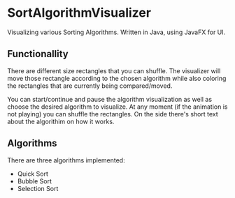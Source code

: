# SortAlgorithmVisualizer
Visualizing various Sorting Algorithms. Written in Java, using JavaFX for UI.

## Functionallity
There are different size rectangles that you can shuffle. The visualizer will move those rectangle according to the chosen algorithm while also coloring the rectangles that are currently being compared/moved.

You can start/continue and pause the algorithm visualization as well as choose the desired algorithm to visualize. At any moment (if the animation is not playing) you can shuffle the rectangles. On the side there's short text about the algorithim on how it works.

## Algorithms
There are three algorithms implemented:
- Quick Sort
- Bubble Sort
- Selection Sort
